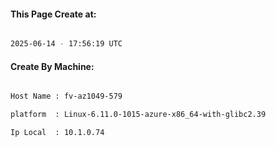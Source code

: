 
   
#### This Page Create at:

```bash

2025-06-14 - 17:56:19 UTC

```

#### Create By Machine:

```bash

Host Name : fv-az1049-579

platform  : Linux-6.11.0-1015-azure-x86_64-with-glibc2.39

Ip Local  : 10.1.0.74

```

